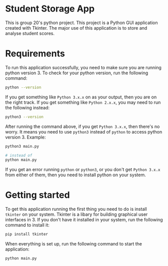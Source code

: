 # Student Storage App

This is group 20's python project. This project is a Python GUI application created with Tkinter. The major use of this application is to store and analyse student scores.

# Requirements

To run this application successfully, you need to make sure you are running python version 3. To check for your python version, run the following command:
```bash
python --version
```

If you get something like `Python 3.x.x` on as your output, then you are on the right track. If you get something like `Python 2.x.x`, you may need to run the following instead:
```bash
python3 --version
```

After running the command above, if you get `Python 3.x.x`, then there's no worry. It means you need to use `python3` instead of `python` to access python version 3. Example:
```bash
python3 main.py

# instead of 
python main.py
```

If you get an error running `python` or `python3`, or you don't get `Python 3.x.x` from either of them, then you need to install python on your system.

# Getting started

To get this application running the first thing you need to do is install `tkinter` on your system. Tkinter is a libary for building graphical user interfaces in 3. If you don't have it installed in your system, run the following command to install it:
```bash
pip install tkinter
```

When everything is set up, run the following command to start the application:
```bash
python main.py
```
